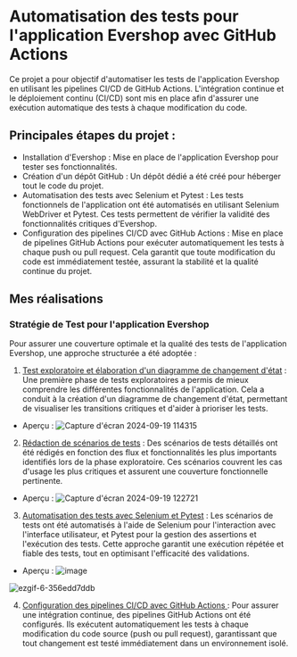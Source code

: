 # Automatisation des tests pour l'application Evershop avec GitHub Actions

Ce projet a pour objectif d'automatiser les tests de l'application Evershop en utilisant les pipelines CI/CD de GitHub Actions. L'intégration continue et le déploiement continu (CI/CD) sont mis en place afin d'assurer une exécution automatique des tests à chaque modification du code.

## Principales étapes du projet :

* Installation d'Evershop : Mise en place de l'application Evershop pour tester ses fonctionnalités.
* Création d'un dépôt GitHub : Un dépôt dédié a été créé pour héberger tout le code du projet.
* Automatisation des tests avec Selenium et Pytest : Les tests fonctionnels de l'application ont été automatisés en utilisant Selenium WebDriver et Pytest. Ces tests permettent de vérifier la validité des fonctionnalités critiques d'Evershop.
* Configuration des pipelines CI/CD avec GitHub Actions : Mise en place de pipelines GitHub Actions pour exécuter automatiquement les tests à chaque push ou pull request. Cela garantit que toute modification du code est immédiatement testée, assurant la stabilité et la qualité continue du projet.

## Mes réalisations 

### Stratégie de Test pour l'application Evershop

Pour assurer une couverture optimale et la qualité des tests de l'application Evershop, une approche structurée a été adoptée :

1. [Test exploratoire et élaboration d'un diagramme de changement d'état](https://app.diagrams.net/#G1hKHVGMZ6pRezyrZE_FsnIPSJkIVJ6ei0#%7B%22pageId%22%3A%22RVhPdQc17Uw-xQleVsTr%22%7D) : Une première phase de tests exploratoires a permis de mieux comprendre les différentes fonctionnalités de l'application. Cela a conduit à la création d'un diagramme de changement d'état, permettant de visualiser les transitions critiques et d'aider à prioriser les tests.
* Aperçu :
![Capture d'écran 2024-09-19 114315](https://github.com/user-attachments/assets/b55f9c8b-4502-48cf-ba7d-5409ef066210)   

2. [Rédaction de scénarios de tests](https://github.com/imedadjelia/EverShop-Automatisation-Pipelines-CI-CD/blob/main/Sc%C3%A9narios%20de%20test) : Des scénarios de tests détaillés ont été rédigés en fonction des flux et fonctionnalités les plus importants identifiés lors de la phase exploratoire. Ces scénarios couvrent les cas d'usage les plus critiques et assurent une couverture fonctionnelle pertinente.
* Aperçu :
![Capture d'écran 2024-09-19 122721](https://github.com/user-attachments/assets/55a3e8e7-662a-43b1-a2c5-a30661c447b0)

3. [Automatisation des tests avec Selenium et Pytest](https://github.com/imedadjelia/EverShop-Automatisation-Pipelines-CI-CD/blob/main/Test/test_CESA.py) : Les scénarios de tests ont été automatisés à l'aide de Selenium pour l'interaction avec l'interface utilisateur, et Pytest pour la gestion des assertions et l'exécution des tests. Cette approche garantit une exécution répétée et fiable des tests, tout en optimisant l'efficacité des validations.
* Aperçu :
![image](https://github.com/user-attachments/assets/608fcfd6-114e-4850-bd74-197f0afa7b81)

![ezgif-6-356edd7ddb](https://github.com/user-attachments/assets/a98daed5-3c55-44af-9862-e1b0e41b257a)


4. [Configuration des pipelines CI/CD avec GitHub Actions ](https://github.com/imedadjelia/EverShop-Automatisation-Pipelines-CI-CD/blob/main/.github/workflows/test.yml): Pour assurer une intégration continue, des pipelines GitHub Actions ont été configurés. Ils exécutent automatiquement les tests à chaque modification du code source (push ou pull request), garantissant que tout changement est testé immédiatement dans un environnement isolé.
